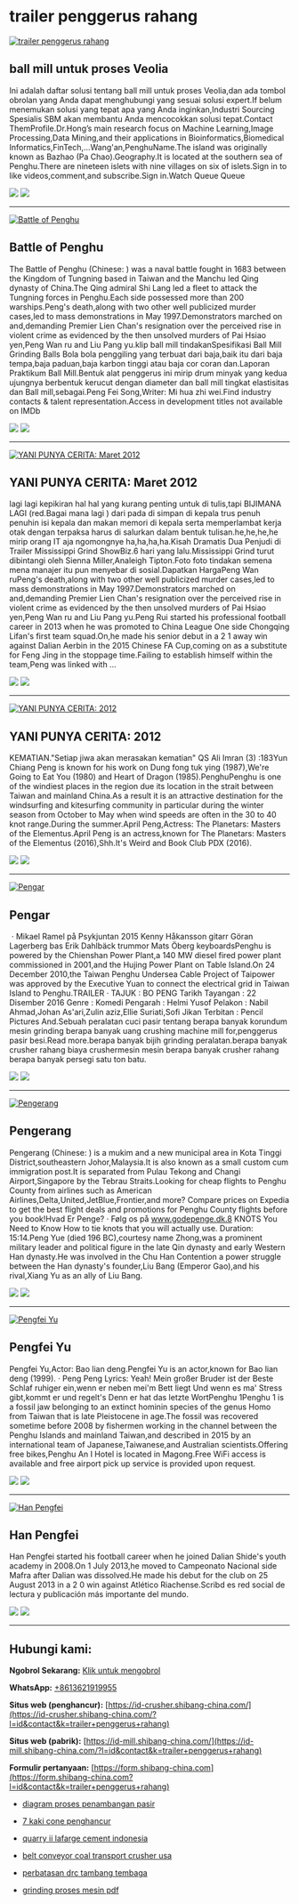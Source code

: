 # trailer penggerus rahang

<a href="https://swt.shibang-china.com/?l=id&img&k=trailer+penggerus+rahang" target="_blank">![trailer penggerus rahang](http://static.shibang-china.com/all-800x300/828.jpg)</a>

## ball mill untuk proses Veolia
Ini adalah daftar solusi tentang ball mill untuk proses Veolia,dan ada tombol obrolan yang Anda dapat menghubungi yang sesuai solusi expert.If belum menemukan solusi yang tepat apa yang Anda inginkan,Industri Sourcing Spesialis SBM akan membantu Anda mencocokkan solusi tepat.Contact ThemProfile.Dr.Hong’s main research focus on Machine Learning,Image Processing,Data Mining,and their applications in Bioinformatics,Biomedical Informatics,FinTech,…Wang'an,PenghuName.The island was originally known as Bazhao (Pa Chao).Geography.It is located at the southern sea of Penghu.There are nineteen islets with nine villages on six of islets.Sign in to like videos,comment,and subscribe.Sign in.Watch Queue Queue


<a href="https://whatsapp.shibangsoft.com/WhatsApp.php" target="_blank" title="WhatsApp">![](http://static.shibang-china.com/icon/whatsapp.png)</a> <a href="https://swt.shibang-china.com/?l=id&icon&k=trailer+penggerus+rahang" target="_blank">![](http://static.shibang-china.com/icon/chat-id.png)</a>

---

<a href="https://swt.shibang-china.com/?l=id&img&k=trailer+penggerus+rahang" target="_blank">![Battle of Penghu](http://static.shibang-china.com/all-800x300/1509.jpg)</a>

## Battle of Penghu
The Battle of Penghu (Chinese: ) was a naval battle fought in 1683 between the Kingdom of Tungning based in Taiwan and the Manchu led Qing dynasty of China.The Qing admiral Shi Lang led a fleet to attack the Tungning forces in Penghu.Each side possessed more than 200 warships.Peng's death,along with two other well publicized murder cases,led to mass demonstrations in May 1997.Demonstrators marched on and,demanding Premier Lien Chan's resignation over the perceived rise in violent crime as evidenced by the then unsolved murders of Pai Hsiao yen,Peng Wan ru and Liu Pang yu.klip ball mill tindakanSpesifikasi Ball Mill Grinding Balls Bola bola penggiling yang terbuat dari baja,baik itu dari baja tempa,baja paduan,baja karbon tinggi atau baja cor coran dan.Laporan Praktikum Ball Mill.Bentuk alat penggerus ini mirip drum minyak yang kedua ujungnya berbentuk kerucut dengan diameter dan ball mill tingkat elastisitas dan Ball mill,sebagai.Peng Fei Song,Writer: Mi hua zhi wei.Find industry contacts &amp; talent representation.Access in development titles not available on IMDb


<a href="https://whatsapp.shibangsoft.com/WhatsApp.php" target="_blank" title="WhatsApp">![](http://static.shibang-china.com/icon/whatsapp.png)</a> <a href="https://swt.shibang-china.com/?l=id&icon&k=trailer+penggerus+rahang" target="_blank">![](http://static.shibang-china.com/icon/chat-id.png)</a>

---

<a href="https://swt.shibang-china.com/?l=id&img&k=trailer+penggerus+rahang" target="_blank">![YANI PUNYA CERITA: Maret 2012](http://static.shibang-china.com/all-800x300/499.jpg)</a>

## YANI PUNYA CERITA: Maret 2012
lagi lagi kepikiran hal hal yang kurang penting untuk di tulis,tapi BIJIMANA LAGI (red.Bagai mana lagi ) dari pada di simpan di kepala trus penuh penuhin isi kepala dan makan memori di kepala serta memperlambat kerja otak dengan terpaksa harus di salurkan dalam bentuk tulisan.he,he,he,he mirip orang IT aja ngomongnye ha,ha,ha,ha.Kisah Dramatis Dua Penjudi di Trailer Mississippi Grind ShowBiz.6 hari yang lalu.Mississippi Grind turut dibintangi oleh Sienna Miller,Analeigh Tipton.Foto foto tindakan semena mena manajer itu pun menyebar di sosial.Dapatkan HargaPeng Wan ruPeng's death,along with two other well publicized murder cases,led to mass demonstrations in May 1997.Demonstrators marched on and,demanding Premier Lien Chan's resignation over the perceived rise in violent crime as evidenced by the then unsolved murders of Pai Hsiao yen,Peng Wan ru and Liu Pang yu.Peng Rui started his professional football career in 2013 when he was promoted to China League One side Chongqing Lifan's first team squad.On,he made his senior debut in a 2 1 away win against Dalian Aerbin in the 2015 Chinese FA Cup,coming on as a substitute for Feng Jing in the stoppage time.Failing to establish himself within the team,Peng was linked with …


<a href="https://whatsapp.shibangsoft.com/WhatsApp.php" target="_blank" title="WhatsApp">![](http://static.shibang-china.com/icon/whatsapp.png)</a> <a href="https://swt.shibang-china.com/?l=id&icon&k=trailer+penggerus+rahang" target="_blank">![](http://static.shibang-china.com/icon/chat-id.png)</a>

---

<a href="https://swt.shibang-china.com/?l=id&img&k=trailer+penggerus+rahang" target="_blank">![YANI PUNYA CERITA: 2012](http://static.shibang-china.com/all-800x300/101.jpg)</a>

## YANI PUNYA CERITA: 2012
KEMATIAN.&quot;Setiap jiwa akan merasakan kematian&quot; QS Ali Imran (3) :183Yun Chiang Peng is known for his work on Dung fong tuk ying (1987),We're Going to Eat You (1980) and Heart of Dragon (1985).PenghuPenghu is one of the windiest places in the region due its location in the strait between Taiwan and mainland China.As a result it is an attractive destination for the windsurfing and kitesurfing community in particular during the winter season from October to May when wind speeds are often in the 30 to 40 knot range.During the summer.April Peng,Actress: The Planetars: Masters of the Elementus.April Peng is an actress,known for The Planetars: Masters of the Elementus (2016),Shh.It's Weird and Book Club PDX (2016).


<a href="https://whatsapp.shibangsoft.com/WhatsApp.php" target="_blank" title="WhatsApp">![](http://static.shibang-china.com/icon/whatsapp.png)</a> <a href="https://swt.shibang-china.com/?l=id&icon&k=trailer+penggerus+rahang" target="_blank">![](http://static.shibang-china.com/icon/chat-id.png)</a>

---

<a href="https://swt.shibang-china.com/?l=id&img&k=trailer+penggerus+rahang" target="_blank">![Pengar](http://static.shibang-china.com/all-800x300/1368.jpg)</a>

## Pengar
&nbsp;&#0183;&#32;Mikael Ramel p&#229; Psykjuntan 2015 Kenny H&#229;kansson gitarr G&#246;ran Lagerberg bas Erik Dahlb&#228;ck trummor Mats &#214;berg keyboardsPenghu is powered by the Chienshan Power Plant,a 140 MW diesel fired power plant commissioned in 2001,and the Hujing Power Plant on Table Island.On 24 December 2010,the Taiwan Penghu Undersea Cable Project of Taipower was approved by the Executive Yuan to connect the electrical grid in Taiwan Island to Penghu.TRAILER&nbsp;&#0183;&#32;TAJUK : BO PENG Tarikh Tayangan : 22 Disember 2016 Genre : Komedi Pengarah : Helmi Yusof Pelakon : Nabil Ahmad,Johan As'ari,Zulin aziz,Ellie Suriati,Sofi Jikan Terbitan : Pencil Pictures And.Sebuah peralatan cuci pasir tentang berapa banyak korundum mesin grinding berapa banyak uang crushing machine mill for,penggerus pasir besi.Read more.berapa banyak bijih grinding peralatan.berapa banyak crusher rahang biaya crushermesin mesin berapa banyak crusher rahang berapa banyak persegi satu ton batu.


<a href="https://whatsapp.shibangsoft.com/WhatsApp.php" target="_blank" title="WhatsApp">![](http://static.shibang-china.com/icon/whatsapp.png)</a> <a href="https://swt.shibang-china.com/?l=id&icon&k=trailer+penggerus+rahang" target="_blank">![](http://static.shibang-china.com/icon/chat-id.png)</a>

---

<a href="https://swt.shibang-china.com/?l=id&img&k=trailer+penggerus+rahang" target="_blank">![Pengerang](http://static.shibang-china.com/all-800x300/1366.jpg)</a>

## Pengerang
Pengerang (Chinese: ) is a mukim and a new municipal area in Kota Tinggi District,southeastern Johor,Malaysia.It is also known as a small custom cum immigration post.It is separated from Pulau Tekong and Changi Airport,Singapore by the Tebrau Straits.Looking for cheap flights to Penghu County from airlines such as American Airlines,Delta,United,JetBlue,Frontier,and more? Compare prices on Expedia to get the best flight deals and promotions for Penghu County flights before you book!Hvad Er Penge?&nbsp;&#0183;&#32;F&#248;lg os p&#229; www.godepenge.dk.8 KNOTS You Need to Know How to tie knots that you will actually use. Duration: 15:14.Peng Yue (died 196 BC),courtesy name Zhong,was a prominent military leader and political figure in the late Qin dynasty and early Western Han dynasty.He was involved in the Chu Han Contention a power struggle between the Han dynasty's founder,Liu Bang (Emperor Gao),and his rival,Xiang Yu as an ally of Liu Bang.


<a href="https://whatsapp.shibangsoft.com/WhatsApp.php" target="_blank" title="WhatsApp">![](http://static.shibang-china.com/icon/whatsapp.png)</a> <a href="https://swt.shibang-china.com/?l=id&icon&k=trailer+penggerus+rahang" target="_blank">![](http://static.shibang-china.com/icon/chat-id.png)</a>

---

<a href="https://swt.shibang-china.com/?l=id&img&k=trailer+penggerus+rahang" target="_blank">![Pengfei Yu](http://static.shibang-china.com/all-800x300/364.jpg)</a>

## Pengfei Yu
Pengfei Yu,Actor: Bao lian deng.Pengfei Yu is an actor,known for Bao lian deng (1999).&nbsp;&#0183;&#32;Peng Peng Lyrics: Yeah! Mein gro&#223;er Bruder ist der Beste Schlaf ruhiger ein,wenn er neben mei'm Bett liegt Und wenn es ma' Stress gibt,kommt er und regelt's Denn er hat das letzte WortPenghu 1Penghu 1 is a fossil jaw belonging to an extinct hominin species of the genus Homo from Taiwan that is late Pleistocene in age.The fossil was recovered sometime before 2008 by fishermen working in the channel between the Penghu Islands and mainland Taiwan,and described in 2015 by an international team of Japanese,Taiwanese,and Australian scientists.Offering free bikes,Penghu An I Hotel is located in Magong.Free WiFi access is available and free airport pick up service is provided upon request.


<a href="https://whatsapp.shibangsoft.com/WhatsApp.php" target="_blank" title="WhatsApp">![](http://static.shibang-china.com/icon/whatsapp.png)</a> <a href="https://swt.shibang-china.com/?l=id&icon&k=trailer+penggerus+rahang" target="_blank">![](http://static.shibang-china.com/icon/chat-id.png)</a>

---

<a href="https://swt.shibang-china.com/?l=id&img&k=trailer+penggerus+rahang" target="_blank">![Han Pengfei](http://static.shibang-china.com/all-800x300/442.jpg)</a>

## Han Pengfei
Han Pengfei started his football career when he joined Dalian Shide's youth academy in 2008.On 1 July 2013,he moved to Campeonato Nacional side Mafra after Dalian was dissolved.He made his debut for the club on 25 August 2013 in a 2 0 win against Atl&#233;tico Riachense.Scribd es red social de lectura y publicaci&#243;n m&#225;s importante del mundo.

<a href="https://whatsapp.shibangsoft.com/WhatsApp.php" target="_blank" title="WhatsApp">![](http://static.shibang-china.com/icon/whatsapp.png)</a> <a href="https://swt.shibang-china.com/?l=id&icon&k=trailer+penggerus+rahang" target="_blank">![](http://static.shibang-china.com/icon/chat-id.png)</a>

---
## Hubungi kami:

**Ngobrol Sekarang:** [Klik untuk mengobrol](https://swt.shibang-china.com?l=id&contact&k=trailer+penggerus+rahang)

**WhatsApp:**  [+8613621919955](https://whatsapp.shibangsoft.com/WhatsApp.php)

**Situs web (penghancur):** [https://id-crusher.shibang-china.com/](https://id-crusher.shibang-china.com/?l=id&contact&k=trailer+penggerus+rahang)

**Situs web (pabrik):** [https://id-mill.shibang-china.com/](https://id-mill.shibang-china.com/?l=id&contact&k=trailer+penggerus+rahang)

**Formulir pertanyaan:** [https://form.shibang-china.com](https://form.shibang-china.com?l=id&contact&k=trailer+penggerus+rahang)

* [diagram proses penambangan pasir](../44/diagram%20proses%20penambangan%20pasir.md)

* [7 kaki cone penghancur](../47/7%20kaki%20cone%20penghancur.md)

* [quarry ii lafarge cement indonesia](../41/quarry%20ii%20lafarge%20cement%20indonesia.md)

* [belt conveyor coal transport crusher usa](../49/belt%20conveyor%20coal%20transport%20crusher%20usa.md)

* [perbatasan drc tambang tembaga](../46/perbatasan%20drc%20tambang%20tembaga.md)

* [grinding proses mesin pdf](../43/grinding%20proses%20mesin%20pdf.md)